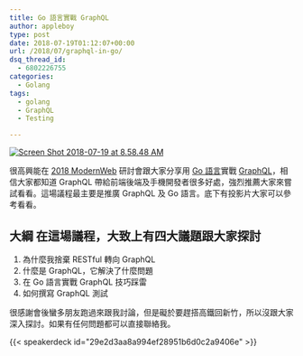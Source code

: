 ```yaml
---
title: Go 語言實戰 GraphQL
author: appleboy
type: post
date: 2018-07-19T01:12:07+00:00
url: /2018/07/graphql-in-go/
dsq_thread_id:
  - 6802226755
categories:
  - Golang
tags:
  - golang
  - GraphQL
  - Testing

---
```

[<img src="https://i1.wp.com/farm2.staticflickr.com/1769/41690303080_3d1a278b8a_z.jpg?w=840&#038;ssl=1" alt="Screen Shot 2018-07-19 at 8.58.48 AM" data-recalc-dims="1" />][1] 

很高興能在 [2018 ModernWeb][2] 研討會跟大家分享用 [Go 語言][3]實戰 [GraphQL][4]，相信大家都知道 GraphQL 帶給前端後端及手機開發者很多好處，強烈推薦大家來嘗試看看。這場議程最主要是推廣 GraphQL 及 Go 語言。底下有投影片大家可以參考看看。 <!--more-->

## 大綱 在這場議程，大致上有四大議題跟大家探討 

  1. 為什麼我捨棄 RESTful 轉向 GraphQL
  2. 什麼是 GraphQL，它解決了什麼問題
  3. 在 Go 語言實戰 GraphQL 技巧踩雷
  4. 如何撰寫 GraphQL 測試 


很感謝會後蠻多朋友跑過來跟我討論，但是礙於要趕搭高鐵回新竹，所以沒跟大家深入探討。如果有任何問題都可以直接聯絡我。 

{{< speakerdeck id="29e2d3aa8a994ef28951b6d0c2a9406e" >}}

 [1]: https://www.flickr.com/photos/appleboy/41690303080/in/dateposted-public/ "Screen Shot 2018-07-19 at 8.58.48 AM"
 [2]: http://modernweb.tw/
 [3]: https://golang.org
 [4]: https://graphql.org/
